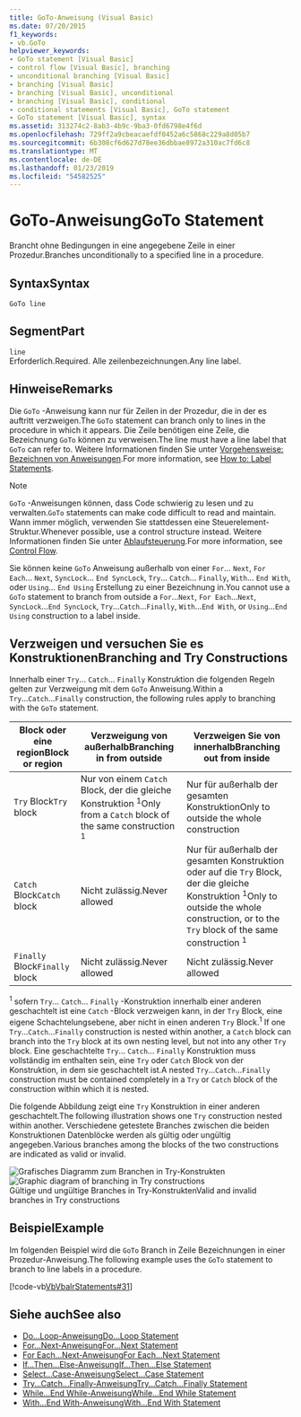 ```yaml
---
title: GoTo-Anweisung (Visual Basic)
ms.date: 07/20/2015
f1_keywords:
- vb.GoTo
helpviewer_keywords:
- GoTo statement [Visual Basic]
- control flow [Visual Basic], branching
- unconditional branching [Visual Basic]
- branching [Visual Basic]
- branching [Visual Basic], unconditional
- branching [Visual Basic], conditional
- conditional statements [Visual Basic], GoTo statement
- GoTo statement [Visual Basic], syntax
ms.assetid: 313274c2-8ab3-4b9c-9ba3-0fd6798e4f6d
ms.openlocfilehash: 729ff2a9cbeacaefdf0452a6c5868c229a8d05b7
ms.sourcegitcommit: 6b308cf6d627d78ee36dbbae8972a310ac7fd6c8
ms.translationtype: MT
ms.contentlocale: de-DE
ms.lasthandoff: 01/23/2019
ms.locfileid: "54582525"
---
```

# <a name="goto-statement"></a><span data-ttu-id="c0783-102">GoTo-Anweisung</span><span class="sxs-lookup"><span data-stu-id="c0783-102">GoTo Statement</span></span>
<span data-ttu-id="c0783-103">Brancht ohne Bedingungen in eine angegebene Zeile in einer Prozedur.</span><span class="sxs-lookup"><span data-stu-id="c0783-103">Branches unconditionally to a specified line in a procedure.</span></span>  
  
## <a name="syntax"></a><span data-ttu-id="c0783-104">Syntax</span><span class="sxs-lookup"><span data-stu-id="c0783-104">Syntax</span></span>  
  
```  
GoTo line  
```  
  
## <a name="part"></a><span data-ttu-id="c0783-105">Segment</span><span class="sxs-lookup"><span data-stu-id="c0783-105">Part</span></span>  
 `line`  
 <span data-ttu-id="c0783-106">Erforderlich.</span><span class="sxs-lookup"><span data-stu-id="c0783-106">Required.</span></span> <span data-ttu-id="c0783-107">Alle zeilenbezeichnungen.</span><span class="sxs-lookup"><span data-stu-id="c0783-107">Any line label.</span></span>  
  
## <a name="remarks"></a><span data-ttu-id="c0783-108">Hinweise</span><span class="sxs-lookup"><span data-stu-id="c0783-108">Remarks</span></span>  
 <span data-ttu-id="c0783-109">Die `GoTo` -Anweisung kann nur für Zeilen in der Prozedur, die in der es auftritt verzweigen.</span><span class="sxs-lookup"><span data-stu-id="c0783-109">The `GoTo` statement can branch only to lines in the procedure in which it appears.</span></span> <span data-ttu-id="c0783-110">Die Zeile benötigen eine Zeile, die Bezeichnung `GoTo` können zu verweisen.</span><span class="sxs-lookup"><span data-stu-id="c0783-110">The line must have a line label that `GoTo` can refer to.</span></span> <span data-ttu-id="c0783-111">Weitere Informationen finden Sie unter [Vorgehensweise: Bezeichnen von Anweisungen](../../../visual-basic/programming-guide/program-structure/how-to-label-statements.md).</span><span class="sxs-lookup"><span data-stu-id="c0783-111">For more information, see [How to: Label Statements](../../../visual-basic/programming-guide/program-structure/how-to-label-statements.md).</span></span>  
  
> [!NOTE]
>  <span data-ttu-id="c0783-112">`GoTo` -Anweisungen können, dass Code schwierig zu lesen und zu verwalten.</span><span class="sxs-lookup"><span data-stu-id="c0783-112">`GoTo` statements can make code difficult to read and maintain.</span></span> <span data-ttu-id="c0783-113">Wann immer möglich, verwenden Sie stattdessen eine Steuerelement-Struktur.</span><span class="sxs-lookup"><span data-stu-id="c0783-113">Whenever possible, use a control structure instead.</span></span> <span data-ttu-id="c0783-114">Weitere Informationen finden Sie unter [Ablaufsteuerung](../../../visual-basic/programming-guide/language-features/control-flow/index.md).</span><span class="sxs-lookup"><span data-stu-id="c0783-114">For more information, see [Control Flow](../../../visual-basic/programming-guide/language-features/control-flow/index.md).</span></span>  
  
 <span data-ttu-id="c0783-115">Sie können keine `GoTo` Anweisung außerhalb von einer `For`... `Next`, `For Each`... `Next`, `SyncLock`... `End SyncLock`, `Try`... `Catch`... `Finally`, `With`... `End With`, oder `Using`... `End Using` Erstellung zu einer Bezeichnung in.</span><span class="sxs-lookup"><span data-stu-id="c0783-115">You cannot use a `GoTo` statement to branch from outside a `For`...`Next`, `For Each`...`Next`, `SyncLock`...`End SyncLock`, `Try`...`Catch`...`Finally`, `With`...`End With`, or `Using`...`End Using` construction to a label inside.</span></span>  
  
## <a name="branching-and-try-constructions"></a><span data-ttu-id="c0783-116">Verzweigen und versuchen Sie es Konstruktionen</span><span class="sxs-lookup"><span data-stu-id="c0783-116">Branching and Try Constructions</span></span>  
 <span data-ttu-id="c0783-117">Innerhalb einer `Try`... `Catch`... `Finally` Konstruktion die folgenden Regeln gelten zur Verzweigung mit dem `GoTo` Anweisung.</span><span class="sxs-lookup"><span data-stu-id="c0783-117">Within a `Try`...`Catch`...`Finally` construction, the following rules apply to branching with the `GoTo` statement.</span></span>  
  
|<span data-ttu-id="c0783-118">Block oder eine region</span><span class="sxs-lookup"><span data-stu-id="c0783-118">Block or region</span></span>|<span data-ttu-id="c0783-119">Verzweigung von außerhalb</span><span class="sxs-lookup"><span data-stu-id="c0783-119">Branching in from outside</span></span>|<span data-ttu-id="c0783-120">Verzweigen Sie von innerhalb</span><span class="sxs-lookup"><span data-stu-id="c0783-120">Branching out from inside</span></span>|  
|---------------------|-------------------------------|-------------------------------|  
|<span data-ttu-id="c0783-121">`Try` Block</span><span class="sxs-lookup"><span data-stu-id="c0783-121">`Try` block</span></span>|<span data-ttu-id="c0783-122">Nur von einem `Catch` Block, der die gleiche Konstruktion <sup>1</sup></span><span class="sxs-lookup"><span data-stu-id="c0783-122">Only from a `Catch` block of the same construction <sup>1</sup></span></span>|<span data-ttu-id="c0783-123">Nur für außerhalb der gesamten Konstruktion</span><span class="sxs-lookup"><span data-stu-id="c0783-123">Only to outside the whole construction</span></span>|  
|<span data-ttu-id="c0783-124">`Catch` Block</span><span class="sxs-lookup"><span data-stu-id="c0783-124">`Catch` block</span></span>|<span data-ttu-id="c0783-125">Nicht zulässig.</span><span class="sxs-lookup"><span data-stu-id="c0783-125">Never allowed</span></span>|<span data-ttu-id="c0783-126">Nur für außerhalb der gesamten Konstruktion oder auf die `Try` Block, der die gleiche Konstruktion <sup>1</sup></span><span class="sxs-lookup"><span data-stu-id="c0783-126">Only to outside the whole construction, or to the `Try` block of the same construction <sup>1</sup></span></span>|  
|<span data-ttu-id="c0783-127">`Finally` Block</span><span class="sxs-lookup"><span data-stu-id="c0783-127">`Finally` block</span></span>|<span data-ttu-id="c0783-128">Nicht zulässig.</span><span class="sxs-lookup"><span data-stu-id="c0783-128">Never allowed</span></span>|<span data-ttu-id="c0783-129">Nicht zulässig.</span><span class="sxs-lookup"><span data-stu-id="c0783-129">Never allowed</span></span>|  
  
 <span data-ttu-id="c0783-130"><sup>1</sup> sofern `Try`... `Catch`... `Finally` -Konstruktion innerhalb einer anderen geschachtelt ist eine `Catch` -Block verzweigen kann, in der `Try` Block, eine eigene Schachtelungsebene, aber nicht in einen anderen `Try` Block.</span><span class="sxs-lookup"><span data-stu-id="c0783-130"><sup>1</sup> If one `Try`...`Catch`...`Finally` construction is nested within another, a `Catch` block can branch into the `Try` block at its own nesting level, but not into any other `Try` block.</span></span> <span data-ttu-id="c0783-131">Eine geschachtelte `Try`... `Catch`... `Finally` Konstruktion muss vollständig im enthalten sein, eine `Try` oder `Catch` Block von der Konstruktion, in dem sie geschachtelt ist.</span><span class="sxs-lookup"><span data-stu-id="c0783-131">A nested `Try`...`Catch`...`Finally` construction must be contained completely in a `Try` or `Catch` block of the construction within which it is nested.</span></span>  
  
 <span data-ttu-id="c0783-132">Die folgende Abbildung zeigt eine `Try` Konstruktion in einer anderen geschachtelt.</span><span class="sxs-lookup"><span data-stu-id="c0783-132">The following illustration shows one `Try` construction nested within another.</span></span> <span data-ttu-id="c0783-133">Verschiedene getestete Branches zwischen die beiden Konstruktionen Datenblöcke werden als gültig oder ungültig angegeben.</span><span class="sxs-lookup"><span data-stu-id="c0783-133">Various branches among the blocks of the two constructions are indicated as valid or invalid.</span></span>  
  
 <span data-ttu-id="c0783-134">![Grafisches Diagramm zum Branchen in Try-Konstrukten](../../../visual-basic/language-reference/statements/media/trybranching.gif "TryBranching")</span><span class="sxs-lookup"><span data-stu-id="c0783-134">![Graphic diagram of branching in Try constructions](../../../visual-basic/language-reference/statements/media/trybranching.gif "TryBranching")</span></span>  
<span data-ttu-id="c0783-135">Gültige und ungültige Branches in Try-Konstrukten</span><span class="sxs-lookup"><span data-stu-id="c0783-135">Valid and invalid branches in Try constructions</span></span>  
  
## <a name="example"></a><span data-ttu-id="c0783-136">Beispiel</span><span class="sxs-lookup"><span data-stu-id="c0783-136">Example</span></span>  
 <span data-ttu-id="c0783-137">Im folgenden Beispiel wird die `GoTo` Branch in Zeile Bezeichnungen in einer Prozedur-Anweisung.</span><span class="sxs-lookup"><span data-stu-id="c0783-137">The following example uses the `GoTo` statement to branch to line labels in a procedure.</span></span>  
  
 [!code-vb[VbVbalrStatements#31](../../../visual-basic/language-reference/error-messages/codesnippet/VisualBasic/goto-statement_1.vb)]  
  
## <a name="see-also"></a><span data-ttu-id="c0783-138">Siehe auch</span><span class="sxs-lookup"><span data-stu-id="c0783-138">See also</span></span>
- [<span data-ttu-id="c0783-139">Do...Loop-Anweisung</span><span class="sxs-lookup"><span data-stu-id="c0783-139">Do...Loop Statement</span></span>](../../../visual-basic/language-reference/statements/do-loop-statement.md)
- [<span data-ttu-id="c0783-140">For...Next-Anweisung</span><span class="sxs-lookup"><span data-stu-id="c0783-140">For...Next Statement</span></span>](../../../visual-basic/language-reference/statements/for-next-statement.md)
- [<span data-ttu-id="c0783-141">For Each...Next-Anweisung</span><span class="sxs-lookup"><span data-stu-id="c0783-141">For Each...Next Statement</span></span>](../../../visual-basic/language-reference/statements/for-each-next-statement.md)
- [<span data-ttu-id="c0783-142">If...Then...Else-Anweisung</span><span class="sxs-lookup"><span data-stu-id="c0783-142">If...Then...Else Statement</span></span>](../../../visual-basic/language-reference/statements/if-then-else-statement.md)
- [<span data-ttu-id="c0783-143">Select...Case-Anweisung</span><span class="sxs-lookup"><span data-stu-id="c0783-143">Select...Case Statement</span></span>](../../../visual-basic/language-reference/statements/select-case-statement.md)
- [<span data-ttu-id="c0783-144">Try...Catch...Finally-Anweisung</span><span class="sxs-lookup"><span data-stu-id="c0783-144">Try...Catch...Finally Statement</span></span>](../../../visual-basic/language-reference/statements/try-catch-finally-statement.md)
- [<span data-ttu-id="c0783-145">While...End While-Anweisung</span><span class="sxs-lookup"><span data-stu-id="c0783-145">While...End While Statement</span></span>](../../../visual-basic/language-reference/statements/while-end-while-statement.md)
- [<span data-ttu-id="c0783-146">With...End With-Anweisung</span><span class="sxs-lookup"><span data-stu-id="c0783-146">With...End With Statement</span></span>](../../../visual-basic/language-reference/statements/with-end-with-statement.md)

